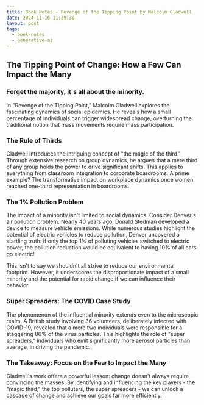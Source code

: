 ```yaml
---
title: Book Notes - Revenge of the Tipping Point by Malcolm Gladwell
date: 2024-11-16 11:39:30
layout: post
tags:
  - book-notes
  - generative-ai
---
```


## The Tipping Point of Change: How a Few Can Impact the Many

### Forget the majority, it's all about the minority.

In "Revenge of the Tipping Point," Malcolm Gladwell explores the fascinating dynamics of social epidemics. He reveals how a small percentage of individuals can trigger widespread change, overturning the traditional notion that mass movements require mass participation.

### The Rule of Thirds

Gladwell introduces the intriguing concept of "the magic of the third." Through extensive research on group dynamics, he argues that a mere third of any group holds the power to drive significant shifts. This applies to everything from classroom integration to corporate boardrooms. A prime example? The transformative impact on workplace dynamics once women reached one-third representation in boardrooms.

### The 1% Pollution Problem

The impact of a minority isn't limited to social dynamics. Consider Denver's air pollution problem. Nearly 40 years ago, Donald Stedman developed a device to measure vehicle emissions. While numerous studies highlight the potential of electric vehicles to reduce pollution, Denver uncovered a startling truth: if only the top 1% of polluting vehicles switched to electric power, the pollution reduction would be equivalent to having 10% of all cars go electric!

This isn't to say we shouldn't all strive to reduce our environmental footprint. However, it underscores the disproportionate impact of a small minority and the potential for rapid change if we can influence their behavior.

### Super Spreaders: The COVID Case Study

The phenomenon of the influential minority extends even to the microscopic realm. A British study involving 36 volunteers, deliberately infected with COVID-19, revealed that a mere two individuals were responsible for a staggering 86% of the virus particles. This highlights the role of "super spreaders," individuals who emit significantly more aerosol particles than average, in driving the pandemic.

### The Takeaway: Focus on the Few to Impact the Many

Gladwell's work offers a powerful lesson: change doesn't always require convincing the masses. By identifying and influencing the key players - the "magic third," the top polluters, the super spreaders - we can unlock a cascade of change and achieve our goals far more efficiently.
